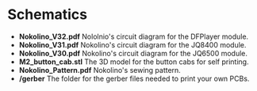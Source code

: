 # Schematics

* **Nokolino_V32.pdf** Nololnio's circuit diagram for the DFPlayer module.
* **Nokolino_V31.pdf** Nokolino's circuit diagram for the JQ8400 module.  
* **Nokolino_V30.pdf** Nokolino's circuit diagram for the JQ6500 module.  
* **M2_button_cab.stl** The 3D model for the button cabs for self printing.  
* **Nokolino_Pattern.pdf** Nokolino's sewing pattern.  
* **/gerber**  The folder for the gerber files needed to print your own PCBs.  
